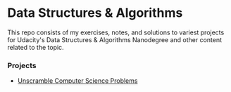 # Data Structures & Algorithms

This repo consists of my exercises, notes, and solutions to variest projects for Udacity's Data Structures & Algorithms Nanodegree and other content related to the topic.

### Projects

- [Unscramble Computer Science Problems](https://github.com/GoldbergData/data-structures-and-algorithms-nanodegree/tree/master/unscramble-computer-science-problems)
